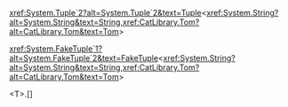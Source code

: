 <xref:System.Tuple`2?alt=System.Tuple`2&text=Tuple>&lt;<xref:System.String?alt=System.String&text=String>,<xref:CatLibrary.Tom?alt=CatLibrary.Tom&text=Tom>&gt;


<xref:System.FakeTuple`1?alt=System.FakeTuple`2&text=FakeTuple>&lt;<xref:System.String?alt=System.String&text=String>,<xref:CatLibrary.Tom?alt=CatLibrary.Tom&text=Tom>&gt;


<xref href="System.Collections.Generic.HashSet`1?alt=System.Collections.Generic.HashSet`1&text=HashSet" data-throw-if-not-resolved="True" />


<xref href="System.Collections.Generic.HashSsdsdfsdet`1?alt=System.Collections.Generic.HasdfsdfshSet`1&text=HashSet" data-throw-if-not-resolved="True" />


<xref href="System.Collections.Generic.HashSet`1?alt=System.Collections.Generic.HashSet`1&text=HashSet" data-throw-if-not-resolved="True"/>&lt;T&gt;.<xref href="System.Collections.Generic.HashSet`1.Enumerator?alt=System.Collections.Generic.HashSet`1.Enumerator&text=Enumerator" data-throw-if-not-resolved="True"/>[]


<xref href="System.Collections.Immutable.IImmutableDictionary`2.AddRange(System.Collections.Generic.IEnumerable{System.Collections.Generic.KeyValuePair{`0,`1}})?alt=System.Collections.Immutable.IImmutableDictionary`2.AddRange(System.Collections.Generic.IEnumerable{System.Collections.Generic.KeyValuePair{`0,`1}})&text=AddRange(IEnumerable&lt;KeyValuePair&lt;TKey,TValue&gt;&gt;)" data-throw-if-not-resolved="True"/>
